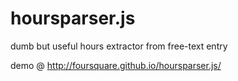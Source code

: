 hoursparser.js
==============

dumb but useful hours extractor from free-text entry

demo @ http://foursquare.github.io/hoursparser.js/
